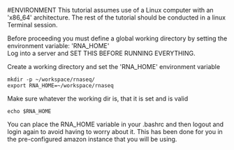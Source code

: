 #ENVIRONMENT
This tutorial assumes use of a Linux computer with an 'x86_64' architecture.  The rest of the tutorial should be conducted in a linux Terminal session.

Before proceeding you must define a global working directory by setting the environment variable: 'RNA_HOME'  
Log into a server and SET THIS BEFORE RUNNING EVERYTHING.    

Create a working directory and set the 'RNA_HOME' environment variable

	mkdir -p ~/workspace/rnaseq/
	export RNA_HOME=~/workspace/rnaseq
	
Make sure whatever the working dir is, that it is set and is valid

	echo $RNA_HOME

You can place the RNA_HOME variable in your .bashrc and then logout and login again to avoid having to worry about it. This has been done for you in the pre-configured amazon instance that you will be using.  